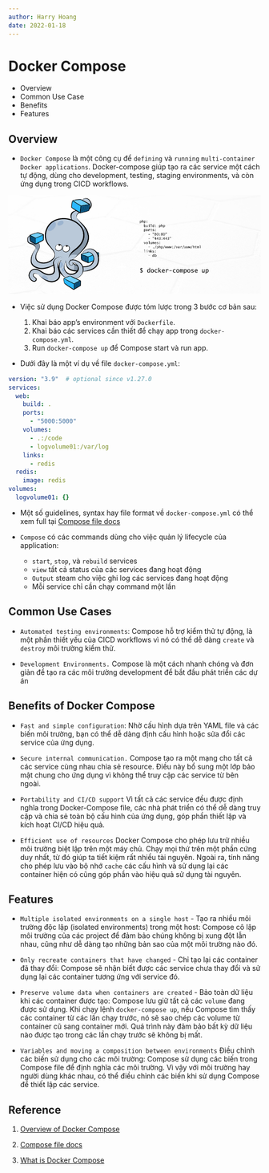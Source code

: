```yaml
---
author: Harry Hoang
date: 2022-01-18
---
```

# Docker Compose
- Overview
- Common Use Case
- Benefits
- Features

## Overview

- `Docker Compose` là một công cụ để `defining` và `running` `multi-container Docker applications`. Docker-compose giúp tạo ra các service một cách tự động, dùng cho development, testing, staging environments, và còn ứng dụng trong CICD workflows. 

![](./images/docker-compose.png)

- Việc sử dụng Docker Compose được tóm lược trong 3 bước cơ bản sau:

    1. Khai báo app’s environment với `Dockerfile`.
    2. Khai báo các services cần thiết để chạy app trong `docker-compose.yml`.
    3. Run `docker-compose up` để Compose start và run app.

- Dưới đây là một ví dụ về file `docker-compose.yml`:

```yml
version: "3.9"  # optional since v1.27.0
services:
  web:
    build: .
    ports:
      - "5000:5000"
    volumes:
      - .:/code
      - logvolume01:/var/log
    links:
      - redis
  redis:
    image: redis
volumes:
  logvolume01: {}
```

- Một số guidelines, syntax hay file format về `docker-compose.yml` có thể xem full tại [Compose file docs](https://docs.docker.com/compose/compose-file/)

- `Compose` có các commands dùng cho việc quản lý lifecycle của application:
    + `start`, `stop`, và `rebuild` services
    + `view` tất cả status của các services đang hoạt động
    + `Output` steam cho việc ghi log các services đang hoạt động
    + Mỗi service chỉ cần chạy command một lần

## Common Use Cases

- `Automated testing environments`: Compose hỗ trợ kiểm thử tự động, là một phần thiết yếu của CICD workflows vì nó có thể dễ dàng `create` và `destroy` môi trường kiểm thử. 

- `Development Environments.` Compose là một cách nhanh chóng và đơn giản để tạo ra các môi trường development để bắt đầu phát triển các dự án

## Benefits of Docker Compose

- `Fast and simple configuration`: Nhờ cấu hình dựa trên YAML file và các biến môi trường, bạn có thể dễ dàng định cấu hình hoặc sửa đổi các service của ứng dụng.

- `Secure internal communication.` Compose tạo ra một mạng cho tất cả các service cùng nhau chia sẻ resource. Điều này bổ sung một lớp bảo mật chung cho ứng dụng vì không thể truy cập các service từ bên ngoài.

- `Portability and CI/CD support` Vì tất cả các service đều được định nghĩa trong Docker-Compose file, các nhà phát triển có thể dễ dàng truy cập và chia sẻ toàn bộ cấu hình của ứng dụng, góp phần thiết lập và kích hoạt CI/CD hiệu quả.

- `Efficient use of resources` Docker Compose cho phép lưu trữ nhiều môi trường biệt lập trên một máy chủ. Chạy mọi thứ trên một phần cứng duy nhất, từ đó giúp ta tiết kiệm rất nhiều tài nguyên. Ngoài ra, tính năng cho phép lưu vào bộ nhớ `cache` các cấu hình và sử dụng lại các container hiện có cũng góp phần vào hiệu quả sử dụng tài nguyên.

## Features

- `Multiple isolated environments on a single host` - Tạo ra nhiều môi trường độc lập (isolated environments) trong một host: Compose cô lập môi trường của các project để đảm bảo chúng không bị xung đột lẫn nhau, cũng như dễ dàng tạo những bản sao của một môi trường nào đó.

- `Only recreate containers that have changed` - Chỉ tạo lại các container đã thay đổi: Compose sẽ nhận biết được các service chưa thay đổi và sử dụng lại các container tương ứng với service đó.

- `Preserve volume data when containers are created` - Bảo toàn dữ liệu khi các container được tạo: Compose lưu giữ tất cả các `volume` đang được sử dụng. Khi chạy lệnh `docker-compose up`, nếu Compose tìm thấy các container từ các lần chạy trước, nó sẽ sao chép các volume từ container cũ sang container mới. Quá trình này đảm bảo bất kỳ dữ liệu nào được tạo trong các lần chạy trước sẽ không bị mất.

- `Variables and moving a composition between environments` Điều chỉnh các biến sử dụng cho các môi trường: Compose sử dụng các biến trong Compose file để định nghĩa các môi trường. Vì vậy với môi trường hay người dùng khác nhau, có thể điều chỉnh các biến khi sử dụng Compose để thiết lập các service.

## Reference

1. [Overview of Docker Compose](https://docs.docker.com/compose/)

2. [Compose file docs](https://docs.docker.com/compose/compose-file/)

3. [What is Docker Compose](https://phoenixnap.com/kb/docker-compose)
